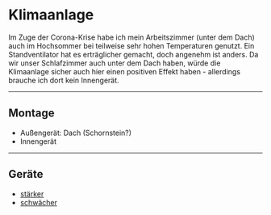 # Klimaanlage

Im Zuge der Corona-Krise habe ich mein Arbeitszimmer (unter dem Dach) auch im Hochsommer bei teilweise sehr hohen Temperaturen genutzt. Ein Standventilator hat es erträglicher gemacht, doch angenehm ist anders. Da wir unser Schlafzimmer auch unter dem Dach haben, würde die Klimaanlage sicher auch hier einen positiven Effekt haben - allerdings brauche ich dort kein Innengerät.

---

## Montage

* Außengerät: Dach (Schornstein?)
* Innengerät

---

## Geräte

* [stärker](https://www.amazon.de/Inverter-Golden-Fin-Klimaanlage-W%C3%A4rmepumpe-Klimager%C3%A4t/dp/B07CVM8JN8/ref=sr_1_5?__mk_de_DE=%C3%85M%C3%85%C5%BD%C3%95%C3%91&dchild=1&keywords=air%2Bconditioner%2Bsplit%2Bdimstal&qid=1596006454&sr=8-5&th=1)
* [schwächer](https://www.amazon.de/Klimaanlage-W%C3%A4rmepumpe-Klimager%C3%A4t-Kupferleitungen-Heizfunktion/dp/B07SLZ8DFY/ref=sr_1_4?__mk_de_DE=%C3%85M%C3%85%C5%BD%C3%95%C3%91&crid=15PXD46DU37VU&dchild=1&keywords=klimaanlage+split&qid=1596006440&sprefix=air+conditioner+%2Caps%2C173&sr=8-4)